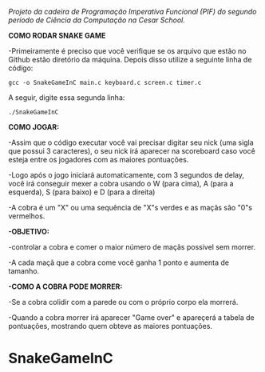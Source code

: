 *Projeto da cadeira de Programação Imperativa Funcional (PIF) do segundo período de Ciência da Computação na Cesar School.*

**COMO RODAR SNAKE GAME**

-Primeiramente é preciso que você verifique se os arquivo que estão no Github estão diretório da máquina. Depois disso utilize a seguinte linha de código:
```
gcc -o SnakeGameInC main.c keyboard.c screen.c timer.c
```

A seguir, digite essa segunda linha:

```
./SnakeGameInC
```

**COMO JOGAR:**

-Assim que o código executar você vai precisar digitar seu nick (uma sigla que possui 3 caracteres), o seu nick irá aparecer na scoreboard caso você esteja entre os jogadores com as maiores pontuações.

-Logo após o jogo iniciará automaticamente, com 3 segundos de delay, você irá conseguir mexer a cobra usando o W (para cima), A (para a esquerda), S (para baixo) e D (para a direita)

-A cobra é um "X" ou uma sequência de "X"s verdes e as maçãs são "0"s vermelhos.

**-OBJETIVO:**

-controlar a cobra e comer o maior número de maçãs possivel sem morrer.

-A cada maçã que a cobra come você ganha 1 ponto e aumenta de tamanho.

**-COMO A COBRA PODE MORRER:**

-Se a cobra colidir com a parede ou com o próprio corpo ela morrerá.

-Quando a cobra morrer irá aparecer "Game over" e apareçerá a tabela de pontuações, mostrando quem obteve as maiores pontuações.
# SnakeGameInC
